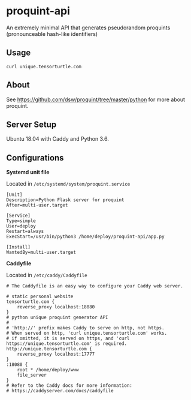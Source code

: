 # proquint-api
An extremely minimal API that generates pseudorandom proquints (pronounceable hash-like identifiers)

## Usage

```
curl unique.tensorturtle.com
```

## About

See https://github.com/dsw/proquint/tree/master/python for more about proquint.

## Server Setup

Ubuntu 18.04 with Caddy and Python 3.6.

## Configurations

**Systemd unit file**

Located in `/etc/systemd/system/proquint.service`

```
[Unit]
Description=Python Flask server for proquint
After=multi-user.target

[Service]
Type=simple
User=deploy
Restart=always
ExecStart=/usr/bin/python3 /home/deploy/proquint-api/app.py

[Install]
WantedBy=multi-user.target
```

**Caddyfile**

Located in `/etc/caddy/Caddyfile`

```
# The Caddyfile is an easy way to configure your Caddy web server.

# static personal website
tensorturtle.com {
	reverse_proxy localhost:18080
}
# python unique proquint generator API
#
# 'http://' prefix makes Caddy to serve on http, not https.
# When served on http, 'curl unique.tensorturtle.com' works.
# if omitted, it is served on https, and 'curl https://unique.tensorturtle.com' is required.
http://unique.tensorturtle.com {
	reverse_proxy localhost:17777
}
:18080 {
	root * /home/deploy/www
	file_server
}
# Refer to the Caddy docs for more information:
# https://caddyserver.com/docs/caddyfile
```
